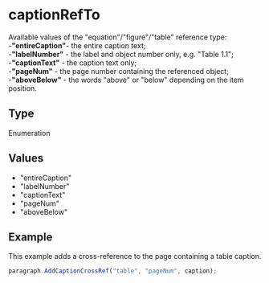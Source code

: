 # captionRefTo

Available values of the "equation"/"figure"/"table" reference type:\
-**"entireCaption"**- the entire caption text;\
-**"labelNumber"** - the label and object number only, e.g. "Table 1.1";\
-**"captionText"** - the caption text only;\
-**"pageNum"** - the page number containing the referenced object;\
-**"aboveBelow"** - the words "above" or "below" depending on the item position.

## Type

Enumeration

## Values

- "entireCaption"
- "labelNumber"
- "captionText"
- "pageNum"
- "aboveBelow"


## Example

This example adds a cross-reference to the page containing a table caption.

```javascript editor-pdf
paragraph.AddCaptionCrossRef("table", "pageNum", caption);
```
